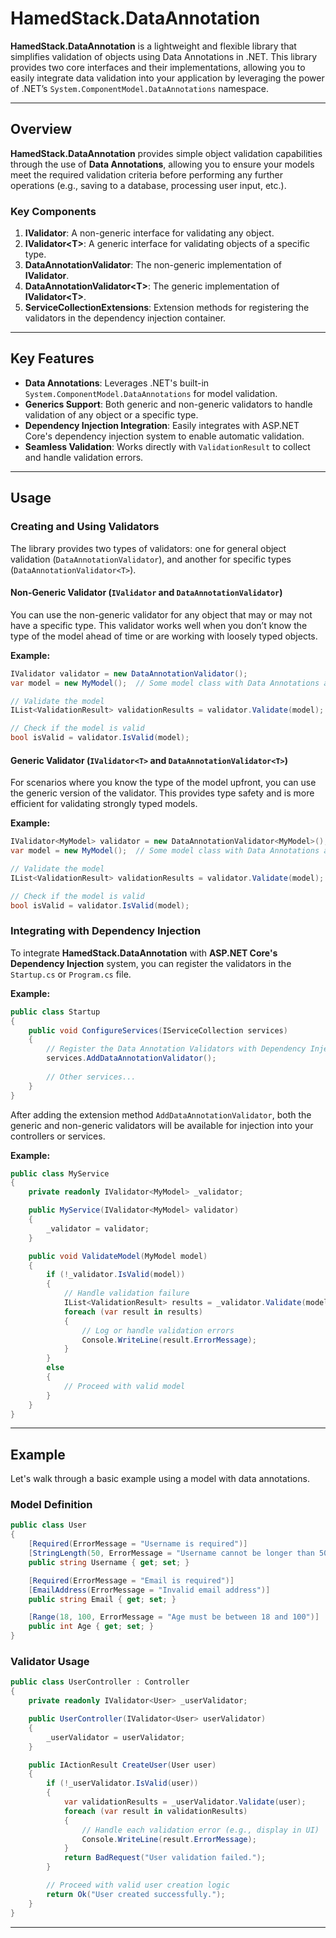 # HamedStack.DataAnnotation

**HamedStack.DataAnnotation** is a lightweight and flexible library that simplifies validation of objects using Data Annotations in .NET. This library provides two core interfaces and their implementations, allowing you to easily integrate data validation into your application by leveraging the power of .NET’s `System.ComponentModel.DataAnnotations` namespace.

---

## Overview

**HamedStack.DataAnnotation** provides simple object validation capabilities through the use of **Data Annotations**, allowing you to ensure your models meet the required validation criteria before performing any further operations (e.g., saving to a database, processing user input, etc.).

### Key Components
1. **IValidator**: A non-generic interface for validating any object.
2. **IValidator&lt;T&gt;**: A generic interface for validating objects of a specific type.
3. **DataAnnotationValidator**: The non-generic implementation of **IValidator**.
4. **DataAnnotationValidator&lt;T&gt;**: The generic implementation of **IValidator&lt;T&gt;**.
5. **ServiceCollectionExtensions**: Extension methods for registering the validators in the dependency injection container.

---

## Key Features

- **Data Annotations**: Leverages .NET's built-in `System.ComponentModel.DataAnnotations` for model validation.
- **Generics Support**: Both generic and non-generic validators to handle validation of any object or a specific type.
- **Dependency Injection Integration**: Easily integrates with ASP.NET Core's dependency injection system to enable automatic validation.
- **Seamless Validation**: Works directly with `ValidationResult` to collect and handle validation errors.

---

## Usage

### Creating and Using Validators

The library provides two types of validators: one for general object validation (`DataAnnotationValidator`), and another for specific types (`DataAnnotationValidator<T>`).

#### Non-Generic Validator (`IValidator` and `DataAnnotationValidator`)

You can use the non-generic validator for any object that may or may not have a specific type. This validator works well when you don’t know the type of the model ahead of time or are working with loosely typed objects.

**Example:**
```csharp
IValidator validator = new DataAnnotationValidator();
var model = new MyModel();  // Some model class with Data Annotations applied

// Validate the model
IList<ValidationResult> validationResults = validator.Validate(model);

// Check if the model is valid
bool isValid = validator.IsValid(model);
```

#### Generic Validator (`IValidator<T>` and `DataAnnotationValidator<T>`)

For scenarios where you know the type of the model upfront, you can use the generic version of the validator. This provides type safety and is more efficient for validating strongly typed models.

**Example:**
```csharp
IValidator<MyModel> validator = new DataAnnotationValidator<MyModel>();
var model = new MyModel();  // Some model class with Data Annotations applied

// Validate the model
IList<ValidationResult> validationResults = validator.Validate(model);

// Check if the model is valid
bool isValid = validator.IsValid(model);
```

### Integrating with Dependency Injection

To integrate **HamedStack.DataAnnotation** with **ASP.NET Core's Dependency Injection** system, you can register the validators in the `Startup.cs` or `Program.cs` file.

**Example:**

```csharp
public class Startup
{
    public void ConfigureServices(IServiceCollection services)
    {
        // Register the Data Annotation Validators with Dependency Injection
        services.AddDataAnnotationValidator();
        
        // Other services...
    }
}
```

After adding the extension method `AddDataAnnotationValidator`, both the generic and non-generic validators will be available for injection into your controllers or services.

**Example:**

```csharp
public class MyService
{
    private readonly IValidator<MyModel> _validator;

    public MyService(IValidator<MyModel> validator)
    {
        _validator = validator;
    }

    public void ValidateModel(MyModel model)
    {
        if (!_validator.IsValid(model))
        {
            // Handle validation failure
            IList<ValidationResult> results = _validator.Validate(model);
            foreach (var result in results)
            {
                // Log or handle validation errors
                Console.WriteLine(result.ErrorMessage);
            }
        }
        else
        {
            // Proceed with valid model
        }
    }
}
```

---

## Example

Let's walk through a basic example using a model with data annotations.

### Model Definition

```csharp
public class User
{
    [Required(ErrorMessage = "Username is required")]
    [StringLength(50, ErrorMessage = "Username cannot be longer than 50 characters")]
    public string Username { get; set; }

    [Required(ErrorMessage = "Email is required")]
    [EmailAddress(ErrorMessage = "Invalid email address")]
    public string Email { get; set; }

    [Range(18, 100, ErrorMessage = "Age must be between 18 and 100")]
    public int Age { get; set; }
}
```

### Validator Usage

```csharp
public class UserController : Controller
{
    private readonly IValidator<User> _userValidator;

    public UserController(IValidator<User> userValidator)
    {
        _userValidator = userValidator;
    }

    public IActionResult CreateUser(User user)
    {
        if (!_userValidator.IsValid(user))
        {
            var validationResults = _userValidator.Validate(user);
            foreach (var result in validationResults)
            {
                // Handle each validation error (e.g., display in UI)
                Console.WriteLine(result.ErrorMessage);
            }
            return BadRequest("User validation failed.");
        }

        // Proceed with valid user creation logic
        return Ok("User created successfully.");
    }
}
```

---